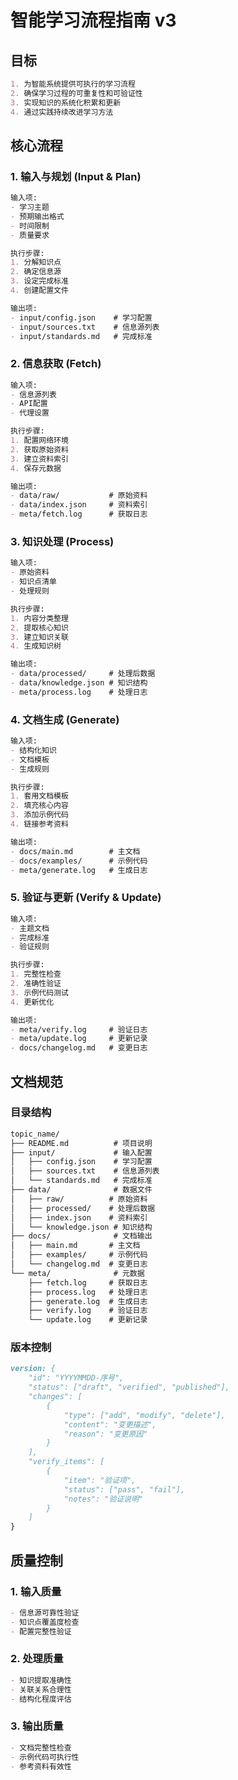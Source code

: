 # 智能学习流程指南 v3

## 目标
```markdown
1. 为智能系统提供可执行的学习流程
2. 确保学习过程的可重复性和可验证性
3. 实现知识的系统化积累和更新
4. 通过实践持续改进学习方法
```

## 核心流程

### 1. 输入与规划 (Input & Plan)
```markdown
输入项:
- 学习主题
- 预期输出格式
- 时间限制
- 质量要求

执行步骤:
1. 分解知识点
2. 确定信息源
3. 设定完成标准
4. 创建配置文件

输出项:
- input/config.json    # 学习配置
- input/sources.txt    # 信息源列表
- input/standards.md   # 完成标准
```

### 2. 信息获取 (Fetch)
```markdown
输入项:
- 信息源列表
- API配置
- 代理设置

执行步骤:
1. 配置网络环境
2. 获取原始资料
3. 建立资料索引
4. 保存元数据

输出项:
- data/raw/           # 原始资料
- data/index.json     # 资料索引
- meta/fetch.log      # 获取日志
```

### 3. 知识处理 (Process)
```markdown
输入项:
- 原始资料
- 知识点清单
- 处理规则

执行步骤:
1. 内容分类整理
2. 提取核心知识
3. 建立知识关联
4. 生成知识树

输出项:
- data/processed/     # 处理后数据
- data/knowledge.json # 知识结构
- meta/process.log    # 处理日志
```

### 4. 文档生成 (Generate)
```markdown
输入项:
- 结构化知识
- 文档模板
- 生成规则

执行步骤:
1. 套用文档模板
2. 填充核心内容
3. 添加示例代码
4. 链接参考资料

输出项:
- docs/main.md        # 主文档
- docs/examples/      # 示例代码
- meta/generate.log   # 生成日志
```

### 5. 验证与更新 (Verify & Update)
```markdown
输入项:
- 主题文档
- 完成标准
- 验证规则

执行步骤:
1. 完整性检查
2. 准确性验证
3. 示例代码测试
4. 更新优化

输出项:
- meta/verify.log     # 验证日志
- meta/update.log     # 更新记录
- docs/changelog.md   # 变更日志
```

## 文档规范

### 目录结构
```markdown
topic_name/
├── README.md          # 项目说明
├── input/             # 输入配置
│   ├── config.json    # 学习配置
│   ├── sources.txt    # 信息源列表
│   └── standards.md   # 完成标准
├── data/              # 数据文件
│   ├── raw/          # 原始资料
│   ├── processed/    # 处理后数据
│   ├── index.json    # 资料索引
│   └── knowledge.json # 知识结构
├── docs/              # 文档输出
│   ├── main.md       # 主文档
│   ├── examples/     # 示例代码
│   └── changelog.md  # 变更日志
└── meta/              # 元数据
    ├── fetch.log     # 获取日志
    ├── process.log   # 处理日志
    ├── generate.log  # 生成日志
    ├── verify.log    # 验证日志
    └── update.log    # 更新记录
```

### 版本控制
```markdown
version: {
    "id": "YYYYMMDD-序号",
    "status": ["draft", "verified", "published"],
    "changes": [
        {
            "type": ["add", "modify", "delete"],
            "content": "变更描述",
            "reason": "变更原因"
        }
    ],
    "verify_items": [
        {
            "item": "验证项",
            "status": ["pass", "fail"],
            "notes": "验证说明"
        }
    ]
}
```

## 质量控制

### 1. 输入质量
```markdown
- 信息源可靠性验证
- 知识点覆盖度检查
- 配置完整性验证
```

### 2. 处理质量
```markdown
- 知识提取准确性
- 关联关系合理性
- 结构化程度评估
```

### 3. 输出质量
```markdown
- 文档完整性检查
- 示例代码可执行性
- 参考资料有效性
``` 
